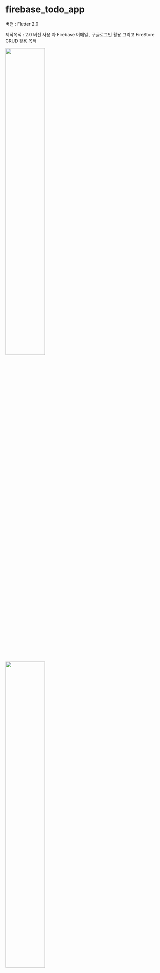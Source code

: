 # firebase_todo_app

버전 : Flutter 2.0

제작목적 : 2.0 버전 사용 과 Firebase 이메일 , 구글로그인 활용 그리고 FireStore CRUD 활용 목적

<img src="https://user-images.githubusercontent.com/67625692/114307747-eeef1400-9b1b-11eb-9a14-f6a97f1da455.png"  width="50%" height="50%">

<img src="https://user-images.githubusercontent.com/67625692/114307744-ec8cba00-9b1b-11eb-8ba0-a56e4c201ca1.png"  width="50%" height="50%">

<img src="https://user-images.githubusercontent.com/67625692/114307691-c0713900-9b1b-11eb-8951-57ce5e22d194.png"  width="50%" height="50%">
